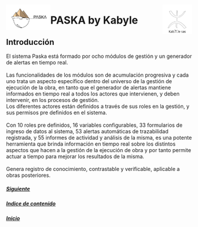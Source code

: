 <!---![LogoKabyle-Sinfondo-palabraKabYle](https://github.com/kabyleuy/kabyle2/blob/main/resources/LogoKabyle-Sinfondo-palabraKabYle.png?raw=true)--->
<!---![PalabraKabyle](resources/LogoKabyle-Sinfondo-palabraKabYle.png)--->

<img
  width="80"
  src="resources/LogoKabyle-Sinfondo-palabraKabYle.png"
  alt="Alt text"
  title="Kabyle SAS"
  style="display: inline-block; margin: 0 auto; max-width: 300px"
  align=right>
<img
  width="120"
  src="resources/Logo1-paska-CHCH.jpg"
  alt="Alt text"
  title="Paska by Kabyle"
  style="display: inline-block; margin: 0 auto; max-width: 300px"
  align=left>
  
<!---![Logo1-paska-CHCH](https://user-images.githubusercontent.com/111294790/187100277-dbd68fe2-9f6e-4175-b8bc-5bff73e4aed4.jpg)--->
# PASKA by Kabyle
## Introducción

El sistema Paska está formado por ocho módulos de gestión y un generador de alertas en tiempo real.  \
\
Las funcionalidades de los módulos son de acumulación progresiva y cada uno trata un aspecto específico dentro del universo de la gestión de ejecución de la obra, 
en tanto que el generador de alertas mantiene informados en tiempo real a todos los actores que intervienen, y deben intervenir, en los procesos de gestión.    \
Los diferentes actores están definidos a través de sus roles en la gestión, y sus permisos pre definidos en el sistema.    \
\
Con 10 roles pre definidos, 16 variables configurables, 33 formularios de ingreso de datos al sistema, 53 alertas automáticas de trazabilidad registrada, 
y 55 informes de actividad y análisis de la misma, es una potente herramienta que brinda información en tiempo real sobre los distintos aspectos que hacen
a la gestión de la ejecución de obra y por tanto permite actuar a tiempo para mejorar los resultados de la misma.    \
\
Genera registro de conocimiento, contrastable y verificable, aplicable a obras posteriores.
##### [Siguiente](./2-IndiceDeModulos.md)
##### [Indice de contenido](./0-IndicePpal.md) 
##### [Inicio](./README.md)  

<!---#### [Contacto](./Contacto.md)--->
 
